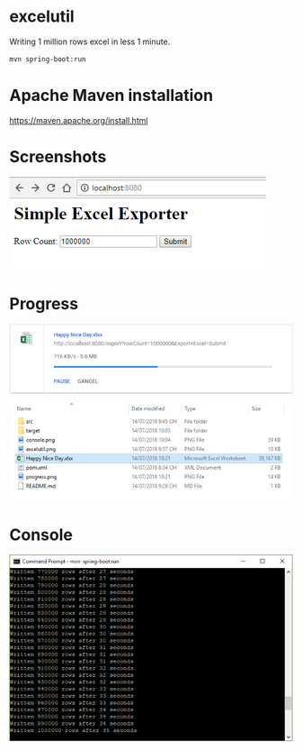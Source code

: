 # excelutil
Writing 1 million rows excel in less 1 minute.
```sh
mvn spring-boot:run
```

# Apache Maven installation
https://maven.apache.org/install.html

# Screenshots

![img](excelutil.png)

# Progress
![img](progress.png)

![img](happyniceday.png)

# Console
![img](console.png)
